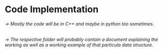 # Code Implementation 

###### -> Mostly the code will be in C++ and maybe in python too sometimes.
###### -> The respective folder will probably contain a document explaining the working as well as a working example  of that particula data structure.
